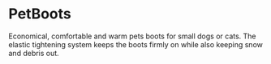 # PetBoots
Economical, comfortable and warm pets boots for small dogs or cats. The elastic tightening system keeps the boots firmly on while also keeping snow and debris out. 
